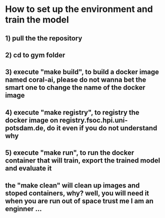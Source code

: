 # How to set up the environment and train the model

## 1) pull the the repository
## 2) cd to gym folder
## 3) execute "make build", to build a docker image named coral-ai, please do not wanna bet the smart one to change the name of the docker image
## 4) execute "make registry", to registry the docker image on registry.fsoc.hpi.uni-potsdam.de, do it even if you do not understand why
## 5) execute "make run", to run the docker container that will train, export the trained model and evaluate it

## the "make clean" will clean up images and stoped containers, why? well, you will need it when you are run out of space trust me I am an enginner ...

